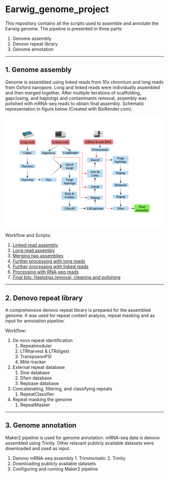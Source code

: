 # Earwig_genome_project
This repository contains all the scripts used to assemble and annotate the Earwig genome.
The pipeline is presented in three parts:

1. Genome assembly
2. Denovo repeat library
3. Genome annotation
---
## 1. Genome assembly

Genome is assembled using linked reads from 10x chromium and long reads from Oxford nanopore.
Long and linked reads were individually assembled and then merged together. After multiple iterations of scaffolding, gapclosing, and haplotigs and contaminants removal, assembly was polished with mRNA-seq reads to obtain final assembly. Schematic representation in figure below (Created with BioRender.com).

![Alt text](Earwig_assembly_pipeline.png?raw=true "Title")

Workflow and Scripts:
1. [Linked read assembly](Linked_reads_only_assembly.md)
2. [Long read assembly](Long_read_assembly.md)
3. [Merging two assemblies](merging_assemblies.md)
4. [Further processing with long reads](Processing_with_long_reads.md)
5. [Further processing with linked reads](Processing_with_linked_reads.md)
6. [Processing with RNA-seq reads](Processing_with_RNA-seq_reads.md)
7. [Final bits: Haplotigs removal, cleaning and polishing](Final_bits.md)
---
## 2. Denovo repeat library
A comprehensive denovo repeat library is prepared for the assembled genome. It was used for repeat content analysis, repeat masking and as input for annotation pipeline.

Workflow:
1. De novo repeat identification
      1. Repeatmoduler
      2. LTRharvest & LTRdigest
      3. TransposonPSI
      4. Mite-tracker
2. External repeat database
      1. Sine database
      2. Dfam database
      3. Repbase database
3. Concatenating, filtering, and classifying repeats
      1. RepeatClassifier
4. Repeat masking the genome
      1. RepeatMasker

---

## 3. Genome annotation
Maker2 pipeline is used for genome annotation. mRNA-seq data is denovo assembled using Trinity. Other relavant publicly available datasets were downloaded and used as input.

1. Denovo mRNA-seq assembly
        1. Trimmomatic
        2. Trinity
2. Downloading publicly available datasets
3. Configuring and running Maker2 pipeline
